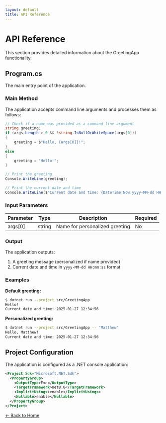 ```yaml
---
layout: default
title: API Reference
---
```


# API Reference

This section provides detailed information about the GreetingApp functionality.

## Program.cs

The main entry point of the application.

### Main Method

The application accepts command line arguments and processes them as follows:

```csharp
// Check if a name was provided as a command line argument
string greeting;
if (args.Length > 0 && !string.IsNullOrWhiteSpace(args[0]))
{
    greeting = $"Hello, {args[0]}!";
}
else
{
    greeting = "Hello!";
}

// Print the greeting
Console.WriteLine(greeting);

// Print the current date and time
Console.WriteLine($"Current date and time: {DateTime.Now:yyyy-MM-dd HH:mm:ss}");
```

### Input Parameters

| Parameter | Type | Description | Required |
|-----------|------|-------------|----------|
| args[0] | string | Name for personalized greeting | No |

### Output

The application outputs:
1. A greeting message (personalized if name provided)
2. Current date and time in `yyyy-MM-dd HH:mm:ss` format

### Examples

**Default greeting:**
```bash
$ dotnet run --project src/GreetingApp
Hello!
Current date and time: 2025-01-27 12:34:56
```

**Personalized greeting:**
```bash
$ dotnet run --project src/GreetingApp -- "Matthew"
Hello, Matthew!
Current date and time: 2025-01-27 12:34:56
```

## Project Configuration

The application is configured as a .NET console application:

```xml
<Project Sdk="Microsoft.NET.Sdk">
  <PropertyGroup>
    <OutputType>Exe</OutputType>
    <TargetFramework>net8.0</TargetFramework>
    <ImplicitUsings>enable</ImplicitUsings>
    <Nullable>enable</Nullable>
  </PropertyGroup>
</Project>
```

[← Back to Home](index)
